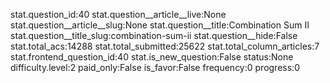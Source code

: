stat.question_id:40
stat.question__article__live:None
stat.question__article__slug:None
stat.question__title:Combination Sum II
stat.question__title_slug:combination-sum-ii
stat.question__hide:False
stat.total_acs:14288
stat.total_submitted:25622
stat.total_column_articles:7
stat.frontend_question_id:40
stat.is_new_question:False
status:None
difficulty.level:2
paid_only:False
is_favor:False
frequency:0
progress:0
